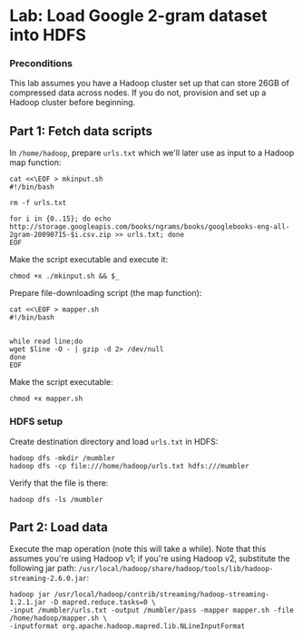 # Lab: Load Google 2-gram dataset into HDFS

### Preconditions
This lab assumes you have a Hadoop cluster set up that can store 26GB of compressed data across nodes. If you do not, provision and set up a Hadoop cluster before beginning.

## Part 1: Fetch data scripts

In `/home/hadoop`, prepare `urls.txt` which we'll later use as input to a Hadoop map function:

    cat <<\EOF > mkinput.sh
    #!/bin/bash

    rm -f urls.txt

    for i in {0..15}; do echo http://storage.googleapis.com/books/ngrams/books/googlebooks-eng-all-2gram-20090715-$i.csv.zip >> urls.txt; done
    EOF

Make the script executable and execute it:

    chmod +x ./mkinput.sh && $_

Prepare file-downloading script (the map function):

    cat <<\EOF > mapper.sh
    #!/bin/bash


    while read line;do
    wget $line -O - | gzip -d 2> /dev/null
    done
    EOF

Make the script executable:

    chmod +x mapper.sh

###  HDFS setup

Create destination directory and load `urls.txt` in HDFS:

    hadoop dfs -mkdir /mumbler
    hadoop dfs -cp file:///home/hadoop/urls.txt hdfs:///mumbler

Verify that the file is there:

    hadoop dfs -ls /mumbler

## Part 2: Load data

Execute the map operation (note this will take a while). Note that this assumes you're using Hadoop v1; if you're using Hadoop v2, substitute the following jar path: `/usr/local/hadoop/share/hadoop/tools/lib/hadoop-streaming-2.6.0.jar`:

    hadoop jar /usr/local/hadoop/contrib/streaming/hadoop-streaming-1.2.1.jar -D mapred.reduce.tasks=0 \
    -input /mumbler/urls.txt -output /mumbler/pass -mapper mapper.sh -file /home/hadoop/mapper.sh \
    -inputformat org.apache.hadoop.mapred.lib.NLineInputFormat
